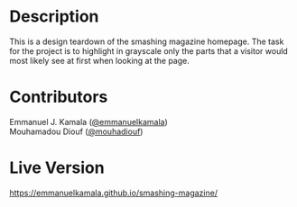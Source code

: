 # Description
This is a design teardown of the smashing magazine homepage. The task for the project is to highlight in grayscale only the parts that a visitor would most likely see at first when looking at the page.

# Contributors
Emmanuel J. Kamala (<a href="https://github.com/emmanuelkamala">@emmanuelkamala</a>)<br>
Mouhamadou Diouf (<a href="https://github.com/mouhadiouf">@mouhadiouf</a>)

# Live Version

https://emmanuelkamala.github.io/smashing-magazine/
